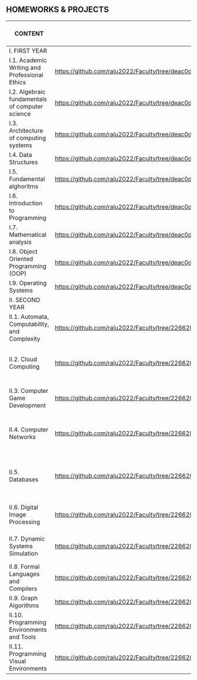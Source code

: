 HOMEWORKS & PROJECTS 
---------------------------------------------------------

|    CONTENT    |    LINK       | DESCRIPTION | PROGRAMMING LANGUAGE AND TOOLS|
|---------------|---------------|-------------|----------|
| I. FIRST YEAR |                                        |
| I.1. Academic Writing and Professional Ethics|https://github.com/ralu2022/Faculty/tree/deac0ddaa06cb44f8423f8fd1f4edd0ff30f8b75/Academic%20Writing%20and%20Professional%20Ethics| |-|
| I.2. Algebraic fundamentals of computer science|https://github.com/ralu2022/Faculty/tree/deac0ddaa06cb44f8423f8fd1f4edd0ff30f8b75/Algebraic%20fundamentals%20of%20computer%20science | |-| 
| I.3. Architecture of computing systems|https://github.com/ralu2022/Faculty/tree/deac0ddaa06cb44f8423f8fd1f4edd0ff30f8b75/Architecture%20of%20computing%20systems | |-|
| I.4. Data Structures|https://github.com/ralu2022/Faculty/tree/deac0ddaa06cb44f8423f8fd1f4edd0ff30f8b75/Data%20Structures| |C++|
| I.5. Fundamental alghoritms|https://github.com/ralu2022/Faculty/tree/deac0ddaa06cb44f8423f8fd1f4edd0ff30f8b75/Fundamental%20Alghoritms| |C++|
| I.6. Introduction to Programming|https://github.com/ralu2022/Faculty/tree/deac0ddaa06cb44f8423f8fd1f4edd0ff30f8b75/Introduction%20to%20Programming| |C|            
| I.7. Mathematical analysis|https://github.com/ralu2022/Faculty/tree/deac0ddaa06cb44f8423f8fd1f4edd0ff30f8b75/Mathematical%20analysis| |-|
| I.8. Object Oriented Programming (OOP)|https://github.com/ralu2022/Faculty/tree/deac0ddaa06cb44f8423f8fd1f4edd0ff30f8b75/Object%20Oriented%20Programming%20(OOP)| |C++|
| I.9. Operating Systems|https://github.com/ralu2022/Faculty/tree/deac0ddaa06cb44f8423f8fd1f4edd0ff30f8b75/Operating%20Systems| |-|
| II. SECOND YEAR |                                        |
| II.1. Automata, Computability, and Complexity|https://github.com/ralu2022/Faculty/tree/2266200c55a6b1f01d9ad8fcbf12001c44a2f22f/Automata%2C%20Computability%2C%20and%20Complexity|Deep dive into genetic and nature based algorithms|C++|
| II.2. Cloud Computing|https://github.com/ralu2022/Faculty/tree/2266200c55a6b1f01d9ad8fcbf12001c44a2f22f/Cloud%20Computing|Konwledgment about IAAS, PAAS, SAAS and Google Cloud Platform|-|
| II.3. Computer Game Development|https://github.com/ralu2022/Faculty/tree/2266200c55a6b1f01d9ad8fcbf12001c44a2f22f/Computer%20Game%20Development|Basic learning about game programming in Java|VRML, Greenfoot, Gimp|
| II.4. Computer Networks|https://github.com/ralu2022/Faculty/tree/2266200c55a6b1f01d9ad8fcbf12001c44a2f22f/Computer%20Networks|Basic knowledge about computer networks|C++, Java|
| II.5. Databases| https://github.com/ralu2022/Faculty/tree/2266200c55a6b1f01d9ad8fcbf12001c44a2f22f/Databases|CRUD operations on databases, including data manipulation functions|Sql, MySQL|
| II.6. Digital Image Processing|https://github.com/ralu2022/Faculty/tree/2266200c55a6b1f01d9ad8fcbf12001c44a2f22f/Digital%20Image%20Processing|Algorithms design for image processing|C#|
| II.7. Dynamic Systems Simulation|https://github.com/ralu2022/Faculty/tree/2266200c55a6b1f01d9ad8fcbf12001c44a2f22f/Dynamic%20Systems%20Simulation|Differential equations solved in Python|Python, Jupiter|
| II.8. Formal Languages and Compilers|https://github.com/ralu2022/Faculty/tree/2266200c55a6b1f01d9ad8fcbf12001c44a2f22f/Formal%20Languages%20and%20Compilers|Finite automata, regex|C++|
| II.9. Graph Algorithms|https://github.com/ralu2022/Faculty/tree/2266200c55a6b1f01d9ad8fcbf12001c44a2f22f/Graph%20Algorithms|Graph theory and algorithms|C++|
| II.10. Programming Environments and Tools|https://github.com/ralu2022/Faculty/tree/2266200c55a6b1f01d9ad8fcbf12001c44a2f22f/Programming%20Environments%20and%20Tools|Java programming, key concepts|Java, Eclpise|
| II.11. Programming Visual Environments|https://github.com/ralu2022/Faculty/tree/2266200c55a6b1f01d9ad8fcbf12001c44a2f22f/Programming%20Visual%20Environments|CSharp - syntax| C#, SQL Server Management Studio|

